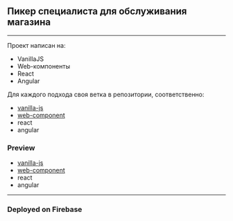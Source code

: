 ## Пикер специалиста для обслуживания магазина
----------
Проект написан на:
- VanillaJS
- Web-компоненты
- React
- Angular

Для каждого подхода своя ветка в репозитории, соответственно:
- [vanilla-js](https://github.com/gostohov/spec-pick-vanilla-js.git)
- [web-component](https://github.com/gostohov/spec-pick/tree/web-component)
- react
- angular


### Preview

- [vanilla-js](https://spec-pick-vanilla-js.web.app/) 
- [web-component](https://spec-pick-web-component.web.app/)
- react
- angular

----------
### Deployed on Firebase

